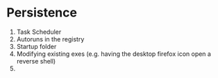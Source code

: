 # Persistence

1. Task Scheduler
2. Autoruns in the registry
3. Startup folder
4. Modifying existing exes (e.g. having the desktop firefox icon open a reverse shell)
5. 
